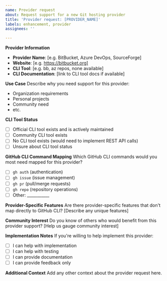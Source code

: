 ```yaml
---
name: Provider request
about: Request support for a new Git hosting provider
title: 'Provider request: [PROVIDER_NAME]'
labels: enhancement, provider
assignees: ''

---
```


**Provider Information**
- **Provider Name**: [e.g. BitBucket, Azure DevOps, SourceForge]
- **Website**: [e.g. https://bitbucket.org]
- **CLI Tool**: [e.g. bb, az repos, none available]
- **CLI Documentation**: [link to CLI tool docs if available]

**Use Case**
Describe why you need support for this provider:
- Organization requirements
- Personal projects
- Community need
- etc.

**CLI Tool Status**
- [ ] Official CLI tool exists and is actively maintained
- [ ] Community CLI tool exists
- [ ] No CLI tool exists (would need to implement REST API calls)
- [ ] Unsure about CLI tool status

**GitHub CLI Command Mapping**
Which GitHub CLI commands would you most need mapped for this provider?
- [ ] `gh auth` (authentication)
- [ ] `gh issue` (issue management)
- [ ] `gh pr` (pull/merge requests)
- [ ] `gh repo` (repository operations)
- [ ] Other: ___________

**Provider-Specific Features**
Are there provider-specific features that don't map directly to GitHub CLI?
[Describe any unique features]

**Community Interest**
Do you know of others who would benefit from this provider support?
[Help us gauge community interest]

**Implementation Notes**
If you're willing to help implement this provider:
- [ ] I can help with implementation
- [ ] I can help with testing
- [ ] I can provide documentation
- [ ] I can provide feedback only

**Additional Context**
Add any other context about the provider request here.